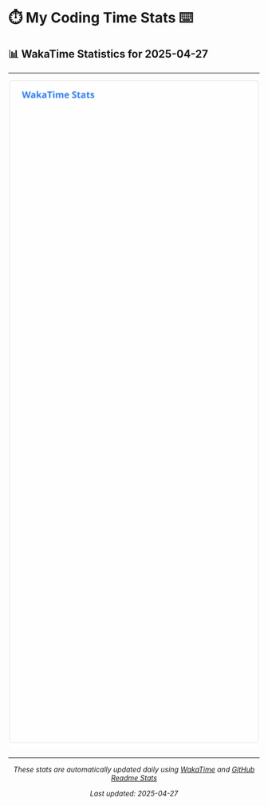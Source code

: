 # ⏱️ My Coding Time Stats ⌨️

## 📊 WakaTime Statistics for 2025-04-27

---

<div align="center">

<img src="./images/wakatime-stats-2025-04-27.svg" alt="WakaTime Stats" width="500">

</div>

---

<div align="center">

*These stats are automatically updated daily using [WakaTime](https://wakatime.com) and [GitHub Readme Stats](https://github.com/anuraghazra/github-readme-stats)*

*Last updated: 2025-04-27*
</div>
